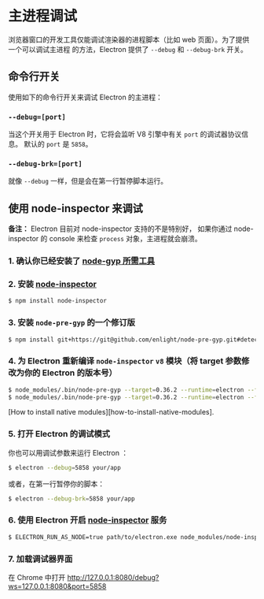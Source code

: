 # 主进程调试

浏览器窗口的开发工具仅能调试渲染器的进程脚本（比如 web 页面）。为了提供一个可以调试主进程
的方法，Electron 提供了 `--debug` 和 `--debug-brk` 开关。

## 命令行开关

使用如下的命令行开关来调试 Electron 的主进程：

### `--debug=[port]`

当这个开关用于 Electron 时，它将会监听 V8 引擎中有关 `port` 的调试器协议信息。
默认的 `port` 是 `5858`。

### `--debug-brk=[port]`

就像 `--debug` 一样，但是会在第一行暂停脚本运行。

## 使用 node-inspector 来调试

__备注：__ Electron 目前对 node-inspector 支持的不是特别好，
如果你通过 node-inspector 的 console 来检查 `process` 对象，主进程就会崩溃。

### 1. 确认你已经安装了 [node-gyp 所需工具](https://github.com/nodejs/node-gyp#installation)

### 2. 安装 [node-inspector][node-inspector]

```bash
$ npm install node-inspector
```

### 3. 安装 `node-pre-gyp` 的一个修订版

```bash
$ npm install git+https://git@github.com/enlight/node-pre-gyp.git#detect-electron-runtime-in-find
``` 

### 4. 为 Electron 重新编译 `node-inspector` `v8` 模块（将 target 参数修改为你的 Electron 的版本号）

```bash
$ node_modules/.bin/node-pre-gyp --target=0.36.2 --runtime=electron --fallback-to-build --directory node_modules/v8-debug/ --dist-url=https://atom.io/download/atom-shell reinstall
$ node_modules/.bin/node-pre-gyp --target=0.36.2 --runtime=electron --fallback-to-build --directory node_modules/v8-profiler/ --dist-url=https://atom.io/download/atom-shell reinstall
```

[How to install native modules][how-to-install-native-modules].

### 5. 打开 Electron 的调试模式

你也可以用调试参数来运行 Electron ：

```bash
$ electron --debug=5858 your/app
```

或者，在第一行暂停你的脚本：

```bash
$ electron --debug-brk=5858 your/app
```

### 6. 使用 Electron 开启 [node-inspector][node-inspector] 服务

```bash
$ ELECTRON_RUN_AS_NODE=true path/to/electron.exe node_modules/node-inspector/bin/inspector.js
```

### 7. 加载调试器界面

在 Chrome 中打开 http://127.0.0.1:8080/debug?ws=127.0.0.1:8080&port=5858

[node-inspector]: https://github.com/node-inspector/node-inspector
